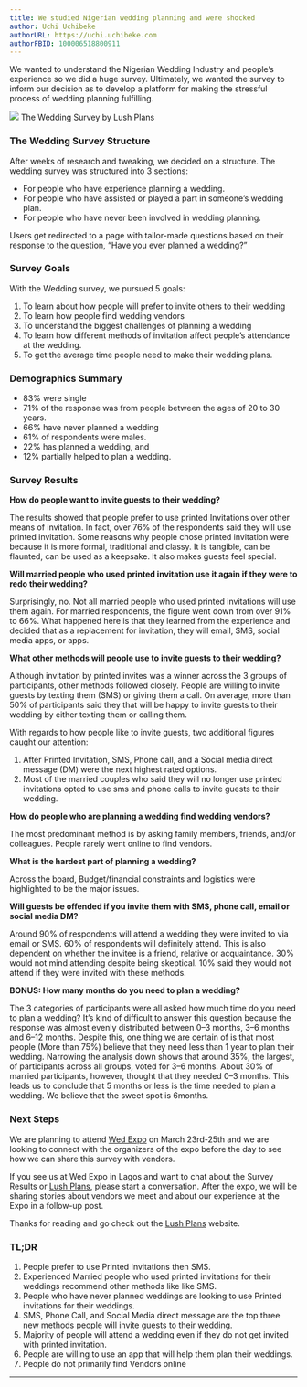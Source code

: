 ```yaml
---
title: We studied Nigerian wedding planning and were shocked
author: Uchi Uchibeke
authorURL: https://uchi.uchibeke.com
authorFBID: 100006518800911
---
```



We wanted to understand the Nigerian Wedding Industry and people’s experience so
we did a huge survey. Ultimately, we wanted the survey to inform our decision as
to develop a platform for making the stressful process of wedding planning
fulfilling.

![](https://cdn-images-1.medium.com/max/1600/1*pzbcUbyYIhCoChI3R4nRLQ.png)
<span class="figcaption_hack">The Wedding Survey by Lush Plans</span>
<!--truncate-->

### The Wedding Survey Structure

After weeks of research and tweaking, we decided on a structure. The wedding
survey was structured into 3 sections:

* For people who have experience planning a wedding.
* For people who have assisted or played a part in someone’s wedding plan.
* For people who have never been involved in wedding planning.

Users get redirected to a page with tailor-made questions based on their
response to the question, “Have you ever planned a wedding?”

### Survey Goals

With the Wedding survey, we pursued 5 goals:

1.  To learn about how people will prefer to invite others to their wedding
1.  To learn how people find wedding vendors
1.  To understand the biggest challenges of planning a wedding
1.  To learn how different methods of invitation affect people’s attendance at the
wedding.
1.  To get the average time people need to make their wedding plans.

### Demographics Summary

* 83% were single
* 71% of the response was from people between the ages of 20 to 30 years.
* 66% have never planned a wedding
* 61% of respondents were males.
* 22% has planned a wedding, and
* 12% partially helped to plan a wedding.


### Survey Results

**How do people want to invite guests to their wedding?**

The results showed that people prefer to use printed Invitations over other
means of invitation. In fact, over 76% of the respondents said they will use
printed invitation. Some reasons why people chose printed invitation were
because it is more formal, traditional and classy. It is tangible, can be
flaunted, can be used as a keepsake. It also makes guests feel special.

**Will married people who used printed invitation use it again if they were to
redo their wedding?**

Surprisingly, no. Not all married people who used printed invitations will use
them again. For married respondents, the figure went down from over 91% to 66%.
What happened here is that they learned from the experience and decided that as
a replacement for invitation, they will email, SMS, social media apps, or apps.

**What other methods will people use to invite guests to their wedding?**

Although invitation by printed invites was a winner across the 3 groups of
participants, other methods followed closely. People are willing to invite
guests by texting them (SMS) or giving them a call. On average, more than 50% of
participants said they that will be happy to invite guests to their wedding by
either texting them or calling them.

With regards to how people like to invite guests, two additional figures caught
our attention:

1.  After Printed Invitation, SMS, Phone call, and a Social media direct message
(DM) were the next highest rated options.
1.  Most of the married couples who said they will no longer use printed invitations
opted to use sms and phone calls to invite guests to their wedding.

**How do people who are planning a wedding find wedding vendors?**

The most predominant method is by asking family members, friends, and/or
colleagues. People rarely went online to find vendors.

**What is the hardest part of planning a wedding?**

Across the board, Budget/financial constraints and logistics were highlighted to
be the major issues.

**Will guests be offended if you invite them with SMS, phone call, email or
social media DM?**

Around 90% of respondents will attend a wedding they were invited to via email
or SMS. 60% of respondents will definitely attend. This is also dependent on
whether the invitee is a friend, relative or acquaintance. 30% would not mind
attending despite being skeptical. 10% said they would not attend if they were
invited with these methods.

**BONUS: How many months do you need to plan a wedding?**

The 3 categories of participants were all asked how much time do you need to
plan a wedding? It’s kind of difficult to answer this question because the
response was almost evenly distributed between 0–3 months, 3–6 months and 6–12
months. Despite this, one thing we are certain of is that most people (More than
75%) believe that they need less than 1 year to plan their wedding. Narrowing
the analysis down shows that around 35%, the largest, of participants across all
groups, voted for 3–6 months. About 30% of married participants, however,
thought that they needed 0–3 months. This leads us to conclude that 5 months or
less is the time needed to plan a wedding. We believe that the sweet spot is
6months.

### Next Steps

We are planning to attend [Wed
Expo](https://www.bellanaija.com/2018/01/register-wed-expo/) on March 23rd-25th
and we are looking to connect with the organizers of the expo before the day to
see how we can share this survey with vendors.

If you see us at Wed Expo in Lagos and want to chat about the Survey Results or
[Lush Plans](https://lushplans.com/), please start a conversation. After the
expo, we will be sharing stories about vendors we meet and about our experience
at the Expo in a follow-up post.

Thanks for reading and go check out the [Lush Plans](https://lushplans.com/)
website.

### TL;DR

1.  People prefer to use Printed Invitations then SMS.
1.  Experienced Married people who used printed invitations for their weddings
recommend other methods like like SMS.
1.  People who have never planned weddings are looking to use Printed invitations
for their weddings.
1.  SMS, Phone Call, and Social Media direct message are the top three new methods
people will invite guests to their wedding.
1.  Majority of people will attend a wedding even if they do not get invited with
printed invitation.
1.  People are willing to use an app that will help them plan their weddings.
1.  People do not primarily find Vendors online
______

